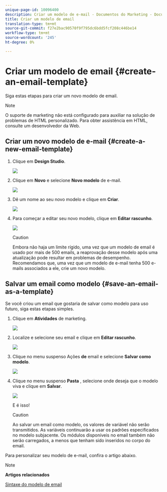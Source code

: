 ```yaml
---
unique-page-id: 10096400
description: Criar um modelo de e-mail - Documentos do Marketing - Documentação do produto
title: Criar um modelo de email
translation-type: tm+mt
source-git-commit: f27e2bac90570f9f795dc6bdd5fcf208c446be14
workflow-type: tm+mt
source-wordcount: '245'
ht-degree: 0%

---
```



# Criar um modelo de email {#create-an-email-template}

Siga estas etapas para criar um novo modelo de email.

>[!NOTE]
>
>O suporte de marketing não está configurado para auxiliar na solução de problemas de HTML personalizado. Para obter assistência em HTML, consulte um desenvolvedor da Web.

## Criar um novo modelo de e-mail {#create-a-new-email-template}

1. Clique em **Design Studio**.

   ![](assets/designstudio.png)

1. Clique em **Novo** e selecione **Novo modelo** de e-mail.

   ![](assets/ds-two.png)

1. Dê um nome ao seu novo modelo e clique em **Criar**.

   ![](assets/three-1.png)

1. Para começar a editar seu novo modelo, clique em **Editar rascunho**.

   ![](assets/4.png)

   >[!CAUTION]
   >
   >Embora não haja um limite rígido, uma vez que um modelo de email é usado por mais de 500 emails, a reaprovação desse modelo após uma atualização pode resultar em problemas de desempenho. Recomendamos que, uma vez que um modelo de e-mail tenha 500 e-mails associados a ele, crie um novo modelo.

## Salvar um email como modelo {#save-an-email-as-a-template}

Se você criou um email que gostaria de salvar como modelo para uso futuro, siga estas etapas simples.

1. Clique em **Atividades** de marketing.

   ![](assets/one.png)

1. Localize e selecione seu email e clique em **Editar rascunho**.

   ![](assets/two-1.png)

1. Clique no menu suspenso Ações **de** email e selecione **Salvar como modelo**.

   ![](assets/four-1.png)

1. Clique no menu suspenso **Pasta** , selecione onde deseja que o modelo viva e clique em **Salvar**.

   ![](assets/five-1.png)

   E é isso!

   >[!CAUTION]
   >
   >Ao salvar um email como modelo, os valores de variável não serão transmitidos. As variáveis continuarão a usar os padrões especificados no modelo subjacente. Os módulos disponíveis no email também não serão carregados, a menos que tenham sido inseridos no corpo do email.

Para personalizar seu modelo de e-mail, confira o artigo abaixo.

>[!NOTE]
>
>**Artigos relacionados**
>
>[Sintaxe do modelo de email](email-template-syntax.md)

